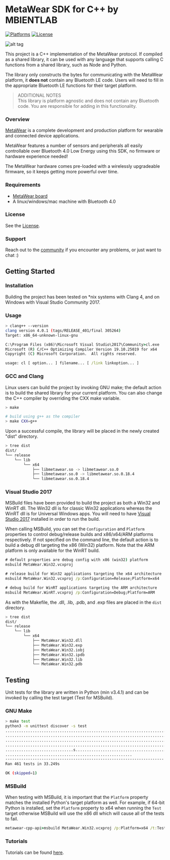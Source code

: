 # MetaWear  SDK for C++ by MBIENTLAB

[![Platforms](https://img.shields.io/badge/platform-linux--64%20%7C%20win--32%20%7C%20osx--64%20%7C%20win--64-lightgrey?style=flat)](https://github.com/mbientlab/MetaWear-SDK-Cpp)
[![License](https://img.shields.io/cocoapods/l/MetaWear.svg?style=flat)](https://github.com/mbientlab/MetaWear-SDK-Cpp/blob/master/LICENSE.md)

![alt tag](https://raw.githubusercontent.com/mbientlab/MetaWear-SDK-iOS-macOS-tvOS/master/Images/Metawear.png)

This project is a C++ implementation of the MetaWear protocol.  If compiled as a shared library, it can be used with any language that supports calling C functions from a shared library, such as Node and Python.  

The library only constructs the bytes for communicating with the MetaWear platform, it **does not** contain any Bluetooth LE code.  Users will need to fill in the appropriate Bluetooth LE functions for their target platform.

> ADDITIONAL NOTES  
This library is platform agnostic and does not contain any Bluetooth code. You are responsible for adding in this functionality.

### Overview

[MetaWear](https://mbientlab.com) is a complete development and production platform for wearable and connected device applications.

MetaWear features a number of sensors and peripherals all easily controllable over Bluetooth 4.0 Low Energy using this SDK, no firmware or hardware experience needed!

The MetaWear hardware comes pre-loaded with a wirelessly upgradeable firmware, so it keeps getting more powerful over time.

### Requirements
- [MetaWear board](https://mbientlab.com/store/)
- A linux/windows/mac machine with Bluetooth 4.0

### License
See the [License](https://github.com/mbientlab/MetaWear-SDK-Cpp/blob/master/LICENSE.md).

### Support
Reach out to the [community](https://mbientlab.com/community/) if you encounter any problems, or just want to chat :)

## Getting Started

### Installation
Building the project has been tested on \*nix systems with Clang 4, and on Windows with Visual Studio Community 2017.  

### Usage

```sh
> clang++ --version
clang version 4.0.1 (tags/RELEASE_401/final 305264)
Target: x86_64-unknown-linux-gnu
```
```bat
C:\Program Files (x86)\Microsoft Visual Studio\2017\Community>cl.exe
Microsoft (R) C/C++ Optimizing Compiler Version 19.10.25019 for x64
Copyright (C) Microsoft Corporation.  All rights reserved.

usage: cl [ option... ] filename... [ /link linkoption... ]
```

### GCC and Clang
Linux users can build the project by invoking GNU make; the default action is to build the shared library for your current platform.  You can also 
change the C++ compiler by overriding the CXX make variable.

```sh
> make

# build using g++ as the compiler
> make CXX=g++
```

Upon a successful compile, the library will be placed in the newly created "dist" directory.

```sh
> tree dist
dist/
└── release
    └── lib
        └── x64
            ├── libmetawear.so -> libmetawear.so.0
            ├── libmetawear.so.0 -> libmetawear.so.0.18.4
            └── libmetawear.so.0.18.4

```

### Visual Studio 2017
MSBuild files have been provided to build the project as both a Win32 and WinRT dll.  The Win32 dll is for classic Win32 applications whereas the 
WinRT dll is for Universal Windows apps.  You will need to have [Visual Studio 2017](https://www.visualstudio.com/downloads/) installed in order to 
run the build.

When calling MSBuild, you can set the `Configuration` and `Platform` properties to control debug/release builds and x86/x64/ARM platforms 
respectively.  If not specified on the command line, the default action is to build a debug dll targeting the x86 (Win32) platform.  Note that the ARM 
platform is only available for the WinRT build.

```bat
# default properties are debug config with x86 (win32) platform
msbuild MetaWear.Win32.vcxproj

# release build for Win32 applications targeting the x64 architecture 
msbuild MetaWear.Win32.vcxproj /p:Configuration=Release;Platform=x64

# debug build for WinRT applications targeting the ARM architecture 
msbuild MetaWear.WinRT.vcxproj /p:Configuration=Debug;Platform=ARM
```

As with the Makefile, the .dll, .lib, .pdb, and .exp files are placed in the `dist` directory.

```sh
> tree dist
dist/
└── release
    └── lib
        └── x64
            ├── MetaWear.Win32.dll
            ├── MetaWear.Win32.exp
            ├── MetaWear.Win32.iobj
            ├── MetaWear.Win32.ipdb
            ├── MetaWear.Win32.lib
            └── MetaWear.Win32.pdb

```

## Testing
Unit tests for the library are written in Python (min v3.4.1) and can be invoked by calling the test target (Test for MSBuild).

### GNU Make
```sh
> make test
python3 -m unittest discover -s test
.................................................................................
.................................................................................
.................................................................................
.................................................................................
..............................s..................................................
........................................................
----------------------------------------------------------------------
Ran 461 tests in 33.249s

OK (skipped=1)
```

### MSBuild
When testing with MSBuild, it is important that the `Platform` property matches the installed Python's target platform as well.  For example, if 
64-bit Python is installed, set the `Platform` property to x64 when running the `Test` target otherwise MSBuild will use the x86 dll which will cause 
all of the tests to fail.

```bat
metawear-cpp-api>msbuild MetaWear.Win32.vcxproj /p:Platform=x64 /t:Test
```

### Tutorials

Tutorials can be found [here](https://mbientlab.com/tutorials/).
